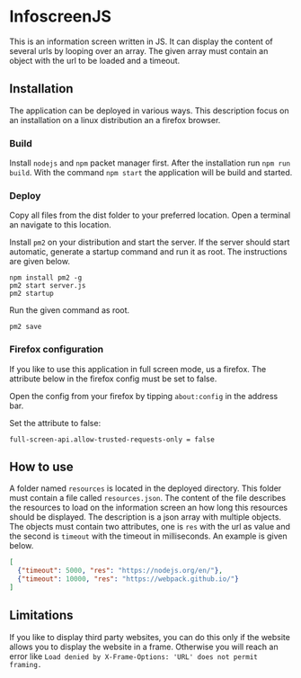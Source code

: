 # InfoscreenJS
This is an information screen written in JS. It can display the content of several urls by looping over an array.
The given array must contain an object with the url to be loaded and a timeout.

## Installation
The application can be deployed in various ways. This description focus on an installation on a linux distribution an 
a firefox browser.

### Build
Install ```nodejs``` and ```npm``` packet manager first. After the installation run ```npm run build```. With the command ```npm start``` the 
application will be build and started.

### Deploy
Copy all files from the dist folder to your preferred location. Open a terminal an navigate to this location. 

Install ```pm2``` on your distribution and start the server. If the server should start automatic, generate a startup
command and run it as root. The instructions are given below.
```
npm install pm2 -g
pm2 start server.js
pm2 startup
```
Run the given command as root.
```
pm2 save
```

### Firefox configuration
If you like to use this application in full screen mode, us a firefox. The attribute below in the firefox config must 
be set to false.

Open the config from your firefox by tipping ```about:config``` in the address bar.

Set the attribute to false: 
```
full-screen-api.allow-trusted-requests-only = false
```

## How to use
A folder named ```resources``` is located in the deployed directory. This folder must contain a file called 
```resources.json```. The content of the file describes the resources to load on the information screen an how 
long this resources should be displayed. The description is a json array with multiple objects. The objects must 
contain two attributes, one is ```res``` with the url as value and the second is ```timeout``` with the timeout in
milliseconds. An example is given below.

```json
[
  {"timeout": 5000, "res": "https://nodejs.org/en/"},
  {"timeout": 10000, "res": "https://webpack.github.io/"}
]
```

## Limitations
If you like to display third party websites, you can do this only if the website allows you to display the website in a 
frame. Otherwise you will reach an error like ```Load denied by X-Frame-Options: 'URL' does not permit framing.```